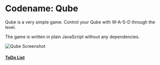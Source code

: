 # Codename: Qube

Qube is a very simple game. Control your Qube with W-A-S-D through the level.

The game is written in plain JavaScript without any dependencies.

![Qube Screenshot](https://pbs.twimg.com/media/Bn9Ub1xCcAEa4oN.png "Qube")

#### [ToDo List](https://github.com/HashDot/Qube/issues?labels=ToDo&page=1&state=open)
